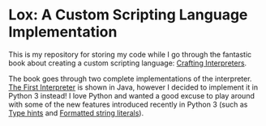 # Lox: A Custom Scripting Language Implementation

This is my repository for storing my code while I go through the fantastic
book about creating a custom scripting language:
[Crafting Interpreters](http://www.craftinginterpreters.com/).

The book goes through two complete implementations of the interpreter.
[The First Interpreter](http://www.craftinginterpreters.com/introduction.html#the-first-interpreter)
is shown in Java, however I decided to implement it in Python 3 instead! I love
Python and wanted a good excuse to play around with some of the new features
introduced recently in Python 3 (such as
[Type hints](https://www.python.org/dev/peps/pep-0484/) and
[Formatted string literals](https://www.python.org/dev/peps/pep-0498/)).
